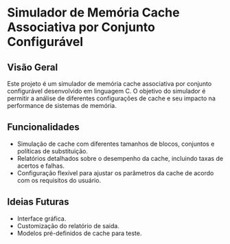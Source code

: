 # Simulador de Memória Cache Associativa por Conjunto Configurável

## Visão Geral

Este projeto é um simulador de memória cache associativa por conjunto configurável desenvolvido em linguagem C. O objetivo do simulador é permitir a análise de diferentes configurações de cache e seu impacto na performance de sistemas de memória.

## Funcionalidades

- Simulação de cache com diferentes tamanhos de blocos, conjuntos e políticas de substituição.
- Relatórios detalhados sobre o desempenho da cache, incluindo taxas de acertos e falhas.
- Configuração flexível para ajustar os parâmetros da cache de acordo com os requisitos do usuário.

## Ideias Futuras

- Interface gráfica.
- Customização do relatório de saida. 
- Modelos pré-definidos de cache para teste.
